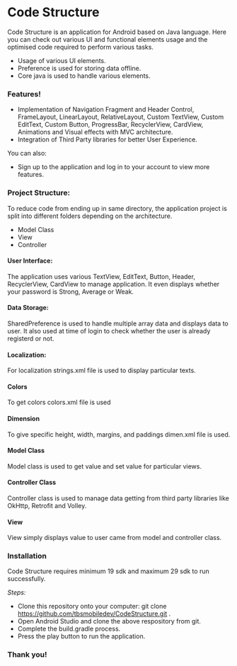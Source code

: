 # **Code Structure**

Code Structure is an application for Android based on Java language. Here you can check out various UI and functional elements usage and the optimised code required to perform various tasks.

  - Usage of various UI elements.
  - Preference is used for storing data offline.
  - Core java is used to handle various elements.

### **Features!**

  - Implementation of Navigation Fragment and Header Control, FrameLayout, LinearLayout, RelativeLayout, Custom TextView, Custom EditText, Custom Button, ProgressBar, RecyclerView, CardView, Animations and Visual effects with MVC architecture.
  - Integration of Third Party libraries for better User Experience.

You can also:
  - Sign up to the application and log in to your account to view more features.
  
### Project Structure:
To reduce code from ending up in same directory, the application project is split into different folders depending on the architecture. 
 - Model Class
 - View
 - Controller
 
#### User Interface:
The application uses various TextView, EditText, Button, Header, RecyclerView, CardView to manage application. It even displays whether your password is Strong, Average or Weak.    
 
#### Data Storage:
SharedPreference is used to handle multiple array data and displays data to user.
It also used at time of login to check whether the user is already registerd or not.
 
#### Localization:
For localization strings.xml file is used to display particular texts.

#### Colors
To get colors colors.xml file is used

#### Dimension
To give specific height, width, margins, and paddings dimen.xml file is used.

#### Model Class
Model class is used to get value and set value for particular views.

#### Controller Class
Controller class is used to manage data getting from third party libraries like OkHttp, Retrofit and Volley.

#### View
View simply displays value to user came from model and controller class.

### Installation
Code Structure requires minimum 19 sdk and maximum 29 sdk to run successfully.

 *Steps:*

- Clone this repository onto your computer: git clone https://github.com/tbsmobiledev/CodeStructure.git .
- Open Android Studio and clone the above respository from git.
- Complete the build.gradle process.
- Press the play button to run the application.


### Thank you!
